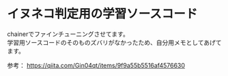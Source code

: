 # イヌネコ判定用の学習ソースコード
chainerでファインチューニングさせてます。  
学習用ソースコードのそのものズバリがなかったため、自分用メモとしてあげてます。

参考：
<URL>https://qiita.com/Gin04qt/items/9f9a55b5516af4576630
